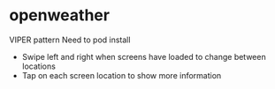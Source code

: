 # openweather

VIPER pattern
Need to pod install

- Swipe left and right when screens have loaded to change between locations
- Tap on each screen location to show more information

